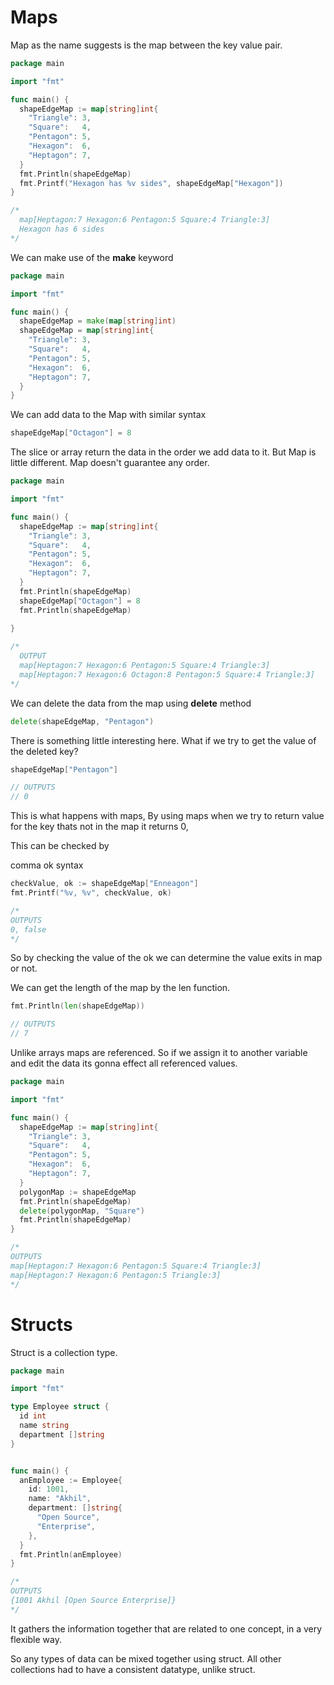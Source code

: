 # Maps

Map as the name suggests is the map between the key value pair.

```go
package main

import "fmt"

func main() {
  shapeEdgeMap := map[string]int{
    "Triangle": 3,
    "Square":   4,
    "Pentagon": 5,
    "Hexagon":  6,
    "Heptagon": 7,
  }
  fmt.Println(shapeEdgeMap)
  fmt.Printf("Hexagon has %v sides", shapeEdgeMap["Hexagon"])
}

/*
  map[Heptagon:7 Hexagon:6 Pentagon:5 Square:4 Triangle:3]
  Hexagon has 6 sides
*/
```

We can make use of the __make__ keyword

```go
package main

import "fmt"

func main() {
  shapeEdgeMap = make(map[string]int)
  shapeEdgeMap = map[string]int{
    "Triangle": 3,
    "Square":   4,
    "Pentagon": 5,
    "Hexagon":  6,
    "Heptagon": 7,
  }
}
```

We can add data to the Map with similar syntax

```go
shapeEdgeMap["Octagon"] = 8
```

The slice or array return the data in the order we add data to it. But Map is little different. Map doesn't guarantee any order.

```go
package main

import "fmt"

func main() {
  shapeEdgeMap := map[string]int{
    "Triangle": 3,
    "Square":   4,
    "Pentagon": 5,
    "Hexagon":  6,
    "Heptagon": 7,
  }
  fmt.Println(shapeEdgeMap)
  shapeEdgeMap["Octagon"] = 8
  fmt.Println(shapeEdgeMap)
  
}

/*
  OUTPUT
  map[Heptagon:7 Hexagon:6 Pentagon:5 Square:4 Triangle:3]
  map[Heptagon:7 Hexagon:6 Octagon:8 Pentagon:5 Square:4 Triangle:3]
*/
```

We can delete the data from the map using __delete__ method

```go
delete(shapeEdgeMap, "Pentagon")
```
There is something little interesting here. What if we try to get the value of the deleted key?

```go
shapeEdgeMap["Pentagon"]

// OUTPUTS
// 0
```
This is what happens with maps, By using maps when we try to return value for the key thats not in the map it returns 0,

This can be checked by

comma ok syntax

```go
checkValue, ok := shapeEdgeMap["Enneagon"]
fmt.Printf("%v, %v", checkValue, ok)

/*
OUTPUTS
0, false
*/
```

So by checking the value of the ok we can determine the value exits in map or not.

We can get the length of the map by the len function.

```go
fmt.Println(len(shapeEdgeMap))

// OUTPUTS
// 7
```

Unlike arrays maps are referenced. So if we assign it to another variable and edit the data its gonna effect all referenced values.

```go
package main

import "fmt"

func main() {
  shapeEdgeMap := map[string]int{
    "Triangle": 3,
    "Square":   4,
    "Pentagon": 5,
    "Hexagon":  6,
    "Heptagon": 7,
  }
  polygonMap := shapeEdgeMap
  fmt.Println(shapeEdgeMap)
  delete(polygonMap, "Square")
  fmt.Println(shapeEdgeMap)
}

/*
OUTPUTS
map[Heptagon:7 Hexagon:6 Pentagon:5 Square:4 Triangle:3]
map[Heptagon:7 Hexagon:6 Pentagon:5 Triangle:3]
*/
```


# Structs

Struct is a collection type.

```go
package main

import "fmt"

type Employee struct {
  id int
  name string
  department []string
}


func main() {
  anEmployee := Employee{
    id: 1001,
    name: "Akhil",
    department: []string{
      "Open Source",
      "Enterprise",
    },
  }
  fmt.Println(anEmployee)
}

/*
OUTPUTS
{1001 Akhil [Open Source Enterprise]}
*/
```
It gathers the information together that are related to one concept, in a very flexible way.

So any types of data can be mixed together using struct. All other collections had to have a consistent datatype, unlike struct.
